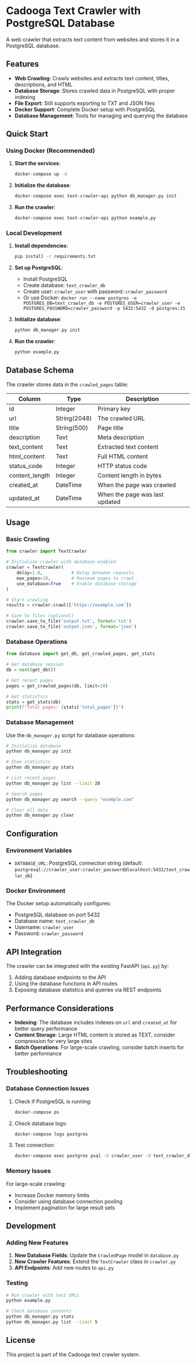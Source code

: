 # Cadooga Text Crawler with PostgreSQL Database

A web crawler that extracts text content from websites and stores it in a PostgreSQL database.

## Features

- **Web Crawling**: Crawls websites and extracts text content, titles, descriptions, and HTML
- **Database Storage**: Stores crawled data in PostgreSQL with proper indexing
- **File Export**: Still supports exporting to TXT and JSON files
- **Docker Support**: Complete Docker setup with PostgreSQL
- **Database Management**: Tools for managing and querying the database

## Quick Start

### Using Docker (Recommended)

1. **Start the services**:
   ```bash
   docker-compose up -d
   ```

2. **Initialize the database**:
   ```bash
   docker-compose exec text-crawler-api python db_manager.py init
   ```

3. **Run the crawler**:
   ```bash
   docker-compose exec text-crawler-api python example.py
   ```

### Local Development

1. **Install dependencies**:
   ```bash
   pip install -r requirements.txt
   ```

2. **Set up PostgreSQL**:
   - Install PostgreSQL
   - Create database: `text_crawler_db`
   - Create user: `crawler_user` with password: `crawler_password`
   - Or use Docker: `docker run --name postgres -e POSTGRES_DB=text_crawler_db -e POSTGRES_USER=crawler_user -e POSTGRES_PASSWORD=crawler_password -p 5432:5432 -d postgres:15`

3. **Initialize database**:
   ```bash
   python db_manager.py init
   ```

4. **Run the crawler**:
   ```bash
   python example.py
   ```

## Database Schema

The crawler stores data in the `crawled_pages` table:

| Column | Type | Description |
|--------|------|-------------|
| id | Integer | Primary key |
| url | String(2048) | The crawled URL |
| title | String(500) | Page title |
| description | Text | Meta description |
| text_content | Text | Extracted text content |
| html_content | Text | Full HTML content |
| status_code | Integer | HTTP status code |
| content_length | Integer | Content length in bytes |
| created_at | DateTime | When the page was crawled |
| updated_at | DateTime | When the page was last updated |

## Usage

### Basic Crawling

```python
from crawler import TextCrawler

# Initialize crawler with database enabled
crawler = TextCrawler(
    delay=1.0,           # Delay between requests
    max_pages=10,        # Maximum pages to crawl
    use_database=True    # Enable database storage
)

# Start crawling
results = crawler.crawl(['https://example.com'])

# Save to files (optional)
crawler.save_to_file('output.txt', format='txt')
crawler.save_to_file('output.json', format='json')
```

### Database Operations

```python
from database import get_db, get_crawled_pages, get_stats

# Get database session
db = next(get_db())

# Get recent pages
pages = get_crawled_pages(db, limit=10)

# Get statistics
stats = get_stats(db)
print(f"Total pages: {stats['total_pages']}")
```

### Database Management

Use the `db_manager.py` script for database operations:

```bash
# Initialize database
python db_manager.py init

# Show statistics
python db_manager.py stats

# List recent pages
python db_manager.py list --limit 20

# Search pages
python db_manager.py search --query "example.com"

# Clear all data
python db_manager.py clear
```

## Configuration

### Environment Variables

- `DATABASE_URL`: PostgreSQL connection string (default: `postgresql://crawler_user:crawler_password@localhost:5432/text_crawler_db`)

### Docker Environment

The Docker setup automatically configures:
- PostgreSQL database on port 5432
- Database name: `text_crawler_db`
- Username: `crawler_user`
- Password: `crawler_password`

## API Integration

The crawler can be integrated with the existing FastAPI (`api.py`) by:

1. Adding database endpoints to the API
2. Using the database functions in API routes
3. Exposing database statistics and queries via REST endpoints

## Performance Considerations

- **Indexing**: The database includes indexes on `url` and `created_at` for better query performance
- **Content Storage**: Large HTML content is stored as TEXT, consider compression for very large sites
- **Batch Operations**: For large-scale crawling, consider batch inserts for better performance

## Troubleshooting

### Database Connection Issues

1. Check if PostgreSQL is running:
   ```bash
   docker-compose ps
   ```

2. Check database logs:
   ```bash
   docker-compose logs postgres
   ```

3. Test connection:
   ```bash
   docker-compose exec postgres psql -U crawler_user -d text_crawler_db
   ```

### Memory Issues

For large-scale crawling:
- Increase Docker memory limits
- Consider using database connection pooling
- Implement pagination for large result sets

## Development

### Adding New Features

1. **New Database Fields**: Update the `CrawledPage` model in `database.py`
2. **New Crawler Features**: Extend the `TextCrawler` class in `crawler.py`
3. **API Endpoints**: Add new routes to `api.py`

### Testing

```bash
# Run crawler with test URLs
python example.py

# Check database contents
python db_manager.py stats
python db_manager.py list --limit 5
```

## License

This project is part of the Cadooga text crawler system. 